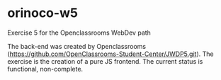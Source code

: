 # orinoco-w5
Exercise 5 for the Openclassrooms WebDev path

The back-end was created by Openclassrooms (https://github.com/OpenClassrooms-Student-Center/JWDP5.git).
The exercise is the creation of a pure JS frontend.
The current status is functional, non-complete.
